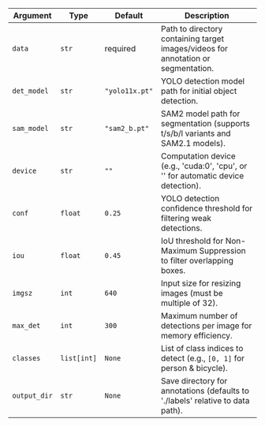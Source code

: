 | Argument     | Type        | Default        | Description                                                                       |
| ------------ | ----------- | -------------- | --------------------------------------------------------------------------------- |
| `data`       | `str`       | required       | Path to directory containing target images/videos for annotation or segmentation. |
| `det_model`  | `str`       | `"yolo11x.pt"` | YOLO detection model path for initial object detection.                           |
| `sam_model`  | `str`       | `"sam2_b.pt"`  | SAM2 model path for segmentation (supports t/s/b/l variants and SAM2.1 models).   |
| `device`     | `str`       | `""`           | Computation device (e.g., 'cuda:0', 'cpu', or '' for automatic device detection). |
| `conf`       | `float`     | `0.25`         | YOLO detection confidence threshold for filtering weak detections.                |
| `iou`        | `float`     | `0.45`         | IoU threshold for Non-Maximum Suppression to filter overlapping boxes.            |
| `imgsz`      | `int`       | `640`          | Input size for resizing images (must be multiple of 32).                          |
| `max_det`    | `int`       | `300`          | Maximum number of detections per image for memory efficiency.                     |
| `classes`    | `list[int]` | `None`         | List of class indices to detect (e.g., `[0, 1]` for person & bicycle).            |
| `output_dir` | `str`       | `None`         | Save directory for annotations (defaults to './labels' relative to data path).    |
